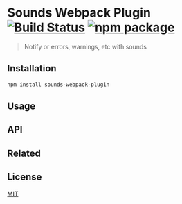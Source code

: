 # Sounds Webpack Plugin [![Build Status](https://img.shields.io/circleci/project/posva/sounds-webpack-plugin/master.svg)](https://circleci.com/gh/posva/sounds-webpack-plugin) [![npm package](https://img.shields.io/npm/v/sounds-webpack-plugin.svg)](https://www.npmjs.com/package/sounds-webpack-plugin)

> Notify or errors, warnings, etc with sounds

## Installation

```sh
npm install sounds-webpack-plugin
```

## Usage

## API

## Related

## License

[MIT](http://opensource.org/licenses/MIT)

